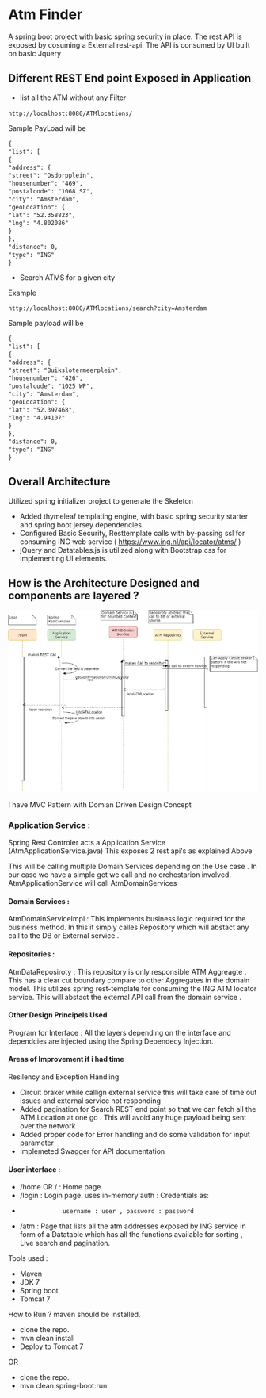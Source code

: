 # Atm Finder

A spring boot project with basic spring security in place. The rest API is exposed by cosuming a  External rest-api. 
The API is consumed by UI built on basic Jquery 

## Different REST End point Exposed in Application

*  list all the ATM without any Filter

`http://localhost:8080/ATMlocations/`

Sample PayLoad will be 

```
{
"list": [
{
"address": {
"street": "Osdorpplein",
"housenumber": "469",
"postalcode": "1068 SZ",
"city": "Amsterdam",
"geoLocation": {
"lat": "52.358823",
"lng": "4.802086"
}
},
"distance": 0,
"type": "ING"
}

```

*  Search ATMS for a given city

Example

```
http://localhost:8080/ATMlocations/search?city=Amsterdam
```
Sample payload will be 

```
{
"list": [
{
"address": {
"street": "Buikslotermeerplein",
"housenumber": "426",
"postalcode": "1025 WP",
"city": "Amsterdam",
"geoLocation": {
"lat": "52.397468",
"lng": "4.94107"
}
},
"distance": 0,
"type": "ING"
}

```
## Overall Architecture 


Utilized spring initializer project to generate the Skeleton

- Added thymeleaf templating engine, with basic spring security starter and spring boot jersey dependencies.
- Configured Basic Security, Resttemplate calls with by-passing ssl for consuming ING web service ( https://www.ing.nl/api/locator/atms/ )
- jQuery and Datatables.js is utilized along with Bootstrap.css for implementing UI elements.

## How is the Architecture Designed  and components are layered ?
![alt text](Sequence-Diagram.jpg)

I have MVC Pattern with Domian Driven Design Concept

### Application Service :
Spring Rest Controler acts a Application Service (AtmApplicationService.java)
This  exposes 2 rest api's as explained Above

This will be calling multiple Domain Services depending on the Use case . In our case we have a simple get we call and no orchestarion involved. AtmApplicationService will call AtmDomainServices

#### Domain Services :
AtmDomainServiceImpl : This implements business logic  required for the business method. In this it simply calles Repository which will abstact any call to the DB or External service .


#### Repositories :
AtmDataReposiroty : 
This repository is only responsible ATM Aggreagte . This has a clear cut boundary compare to other Aggregates in the domain model.
This utilizes spring rest-template for consuming the ING ATM locator service. This will abstact the external API call from the domain service . 
#### Other Design Principels Used 
Program for Interface : All the layers depending on the interface and dependcies are injected using the Spring Dependecy Injection.

#### Areas of Improvement  if i had time 
Resilency and Exception Handling 

* Circuit braker while callign external service this will take care of time out issues and external service not responding 
* Added pagination for Search REST end point so that we can fetch all the ATM Location at one go . This will avoid any huge payload being sent over the network 
* Added proper code for Error handling and do some validation for input parameter
* Implemeted Swagger for API documentation 
 



#### User interface :

- /home OR / : Home page.
- /login     : Login page. uses in-memory auth : Credentials as:
-                 username : user , password : password
- /atm       : Page that lists all the atm addresses exposed by ING service in form of a Datatable which has all the functions available for sorting , Live search and pagination.

Tools used :
- Maven
- JDK 7
- Spring boot
- Tomcat 7


How to Run ?
maven should be installed.

- clone the repo.
- mvn clean install 
- Deploy to Tomcat 7

OR
- clone the repo.
- mvn clean spring-boot:run

